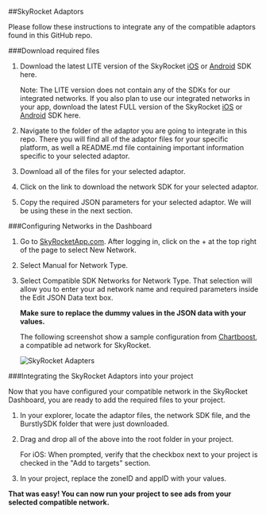 ##SkyRocket Adaptors

Please follow these instructions to integrate any of the compatible adaptors found in this GitHub repo.

###Download required files

1. Download the latest LITE version of the SkyRocket [iOS](https://controls.skyrocketapp.com/SDKDownload/DownloadSDK?sdkId=74) or [Android](https://controls.skyrocketapp.com/SDKDownload/DownloadSDK?sdkId=71) SDK here. 

   Note: The LITE version does not contain any of the SDKs for our integrated networks. If you also plan to use our integrated networks in your app, download the latest FULL version of the SkyRocket [iOS](https://controls.skyrocketapp.com/SDKDownload/DownloadSDK?sdkId=75) or [Android](https://controls.skyrocketapp.com/SDKDownload/DownloadSDK?sdkId=70) SDK here.

2. Navigate to the folder of the adaptor you are going to integrate in this repo. There you will find all of the adaptor files for your specific platform, as well a README.md file containing important information specific to your selected adaptor.

3. Download all of the files for your selected adaptor.

4. Click on the link to download the network SDK for your selected adaptor.

5. Copy the required JSON parameters for your selected adaptor. We will be using these in the next section.

###Configuring Networks in the Dashboard

1. Go to [SkyRocketApp.com](http://www.skyrocketapp.com/). After logging in, click on the + at the top right of the page to select New Network.

2. Select Manual for Network Type.
     
3. Select Compatible SDK Networks for Network Type. That selection will allow you to enter your ad network name and required parameters inside the Edit JSON Data text box.

   **Make sure to replace the dummy values in the JSON data with your values.**

   The following screenshot show a sample configuration from [Chartboost](https://www.chartboost.com), a compatible ad network for SkyRocket.
    
   ![SkyRocket Adapters](https://raw.github.com/burstly/burstly-integration-docs/master/res/img/SkyRocketAdaptors/Step_32.png)
   
   
###Integrating the SkyRocket Adaptors into your project

Now that you have configured your compatible network in the SkyRocket Dashboard, you are ready to add the required files to your project.

1. In your explorer, locate the adaptor files, the network SDK file, and the BurstlySDK folder that were just downloaded.
    
2. Drag and drop all of the above into the root folder in your project.

   For iOS: When prompted, verify that the checkbox next to your project is checked in the "Add to targets" section.

3. In your project, replace the zoneID and appID with your values.

**That was easy! You can now run your project to see ads from your selected compatible network.**